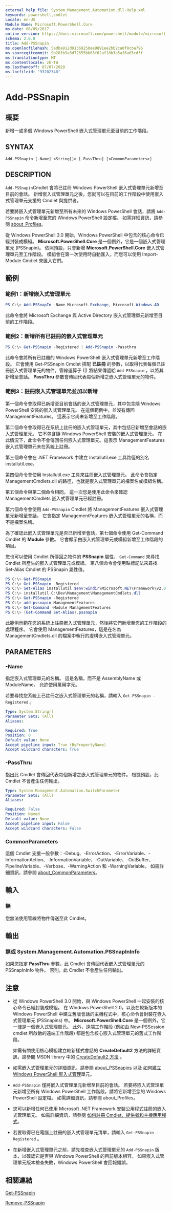 ```yaml
---
external help file: System.Management.Automation.dll-Help.xml
keywords: powershell,cmdlet
Locale: en-US
Module Name: Microsoft.PowerShell.Core
ms.date: 06/09/2017
online version: https://docs.microsoft.com/powershell/module/microsoft.powershell.core/add-pssnapin?view=powershell-5.1&WT.mc_id=ps-gethelp
schema: 2.0.0
title: Add-PSSnapin
ms.openlocfilehash: 5adba912d91369250ee9891ee2bb2ca0f8cba796
ms.sourcegitcommit: 9b28fb9a3d72655bb63f62af18b3a5af6a05cd3f
ms.translationtype: MT
ms.contentlocale: zh-TW
ms.lasthandoff: 07/07/2020
ms.locfileid: "93202348"
---
```

# Add-PSSnapin

## 概要
新增一或多個 Windows PowerShell 嵌入式管理單元至目前的工作階段。

## SYNTAX

```
Add-PSSnapin [-Name] <String[]> [-PassThru] [<CommonParameters>]
```

## DESCRIPTION

`Add-PSSnapin`Cmdlet 會將已註冊 Windows PowerShell 嵌入式管理單元新增至目前的會話。 新增嵌入式管理單元之後，您就可以在目前的工作階段中使用嵌入式管理單元支援的 Cmdlet 與提供者。

若要將嵌入式管理單元新增至所有未來的 Windows PowerShell 會話，請將 `Add-PSSnapin` 命令新增至您的 Windows PowerShell 設定檔。 如需詳細資訊，請參閱 [about_Profiles](about/about_Profiles.md)。

從 Windows PowerShell 3.0 開始，Windows PowerShell 中包含的核心命令已經封裝成模組。 **Microsoft.PowerShell.Core** 是一個例外，它是一個嵌入式管理單元 (PSSnapin)。
依照預設，只會新增 **Microsoft.PowerShell.Core** 嵌入式管理單元至工作階段。 模組會在第一次使用時自動匯入，而您可以使用 Import-Module Cmdlet 來匯入它們。

## 範例

### 範例1：新增嵌入式管理單元

```powershell
PS C:\> Add-PSSnapIn -Name Microsoft.Exchange, Microsoft.Windows.AD
```

此命令會將 Microsoft Exchange 與 Active Directory 嵌入式管理單元新增至目前的工作階段。

### 範例2：新增所有已註冊的嵌入式管理單元

```powershell
PS C:\> Get-PSSnapin -Registered | Add-PSSnapin -Passthru
```

此命令會將所有已註冊的 Windows PowerShell 嵌入式管理單元新增至工作階段。 它會使用 Get-PSSnapin Cmdlet 搭配 **已註冊** 的參數，以取得代表每個已註冊嵌入式管理單元的物件。管線運算子 (|) 將結果傳遞給 `Add-PSSnapin` ，以將其新增至會話。 **PassThru** 參數會傳回代表每個新增之嵌入式管理單元的物件。

### 範例3：註冊嵌入式管理單元並加以新增

第一個命令會取得已新增至目前會話的嵌入式管理單元，其中包含隨 Windows PowerShell 安裝的嵌入式管理單元。 在這個範例中，並沒有傳回 ManagementFeatures。 這表示它尚未新增至工作階段。

第二個命令會取得已在系統上註冊的嵌入式管理單元，其中包括已新增至會話的嵌入式管理單元。 它不包含隨 Windows PowerShell 安裝的嵌入式管理單元。 在此情況下，此命令不會傳回任何嵌入式管理單元。這表示 ManagementFeatures 嵌入式管理單元未在系統上註冊。

第三個命令會在 .NET Framework 中建立 Installutil.exe 工具路徑的別名 installutil.exe。

第四個命令會使用 Installutil.exe 工具來註冊嵌入式管理單元。 此命令會指定 ManagementCmdlets.dll 的路徑，也就是嵌入式管理單元的檔案名或模組名稱。

第五個命令與第二個命令相同。 這一次您是使用此命令來確認 ManagementCmdlets 嵌入式管理單元已經註冊。

第六個命令會使用 `Add-PSSnapin` Cmdlet 將 ManagementFeatures 嵌入式管理單元新增至會話。 它會指定 ManagementFeatures 嵌入式管理單元的名稱，而不是檔案名稱。

為了確認此嵌入式管理單元是否已新增至會話，第七個命令使用 Get-Command Cmdlet 的 **Module** 參數。 它會顯示由嵌入式管理單元或模組新增至工作階段的項目。

您也可以使用 Cmdlet 所傳回之物件的 **PSSnapin** 屬性， `Get-Command` 來尋找 Cmdlet 所產生的嵌入式管理單元或模組。 第八個命令會使用點標記法來尋找 Set-Alias Cmdlet 的 PSSnapin 屬性值。

```powershell
PS C:\> Get-PSSnapin
PS C:\> Get-PSSnapin -Registered
PS C:\> Set-Alias installutil $env:windir\Microsoft.NET\Framework\v2.0.50727\installutil.exe
PS C:\> installutil C:\Dev\Management\ManagementCmdlets.dll
PS C:\> Get-PSSnapin -Registered
PS C:\> add-pssnapin ManagementFeatures
PS C:\> Get-Command -Module ManagementFeatures
PS C:\> (Get-Command Set-Alias).pssnapin
```

此範例示範在您的系統上註冊嵌入式管理單元，然後將它們新增至您的工作階段的處理程序。 它會使用 ManagementFeatures，這是在名為 ManagementCmdlets.dll 的檔案中執行的虛構嵌入式管理單元。

## PARAMETERS

### -Name

指定嵌入式管理單元的名稱。 這是名稱，而不是 AssemblyName 或 ModuleName。 允許使用萬用字元。

若要尋找您系統上已註冊之嵌入式管理單元的名稱，請輸入 `Get-PSSnapin -Registered` 。

```yaml
Type: System.String[]
Parameter Sets: (All)
Aliases:

Required: True
Position: 0
Default value: None
Accept pipeline input: True (ByPropertyName)
Accept wildcard characters: True
```

### -PassThru

指出此 Cmdlet 會傳回代表每個新增之嵌入式管理單元的物件。 根據預設，此 Cmdlet 不會產生任何輸出。

```yaml
Type: System.Management.Automation.SwitchParameter
Parameter Sets: (All)
Aliases:

Required: False
Position: Named
Default value: None
Accept pipeline input: False
Accept wildcard characters: False
```

### CommonParameters

這個 Cmdlet 支援一般參數：-Debug、-ErrorAction、-ErrorVariable、-InformationAction、-InformationVariable、-OutVariable、-OutBuffer、-PipelineVariable、-Verbose、-WarningAction 和 -WarningVariable。 如需詳細資訊，請參閱 [about_CommonParameters](https://go.microsoft.com/fwlink/?LinkID=113216)。

## 輸入

### 無
您無法使用管線將物件傳送至此 Cmdlet。

## 輸出

### 無或 System.Management.Automation.PSSnapInInfo

如果您指定 **PassThru** 參數，此 Cmdlet 會傳回代表嵌入式管理單元的 PSSnapInInfo 物件。 否則，此 Cmdlet 不會產生任何輸出。

## 注意

* 從 Windows PowerShell 3.0 開始，與 Windows PowerShell 一起安裝的核心命令已經封裝成模組。 在 Windows PowerShell 2.0，以及在較新版本的 Windows PowerShell 中建立舊版會話的主機程式中，核心命令會封裝在嵌入式管理單元 (PSSnapins) 中。 **Microsoft.PowerShell.Core** 是一個例外，它一律是一個嵌入式管理單元。 此外，遠端工作階段 (例如由 New-PSSession cmdlet 所啟動的遠端工作階段) 都是包含核心嵌入式管理單元的舊式工作階段。

  如需有關使用核心模組建立較新樣式會話的 **CreateDefault2** 方法的詳細資訊，請參閱 MSDN library 中的 [CreateDefault2 方法](https://msdn.microsoft.com/library/system.management.automation.runspaces.initialsessionstate.createdefault2) 。

* 如需嵌入式管理單元的詳細資訊，請參閱 [about_PSSnapins](About/about_PSSnapins.md) 以及 [如何建立 Windows PowerShell 嵌入式管理](/powershell/scripting/developer/cmdlet/how-to-create-a-windows-powershell-snap-in)單元。
* `Add-PSSnapin` 僅將嵌入式管理單元新增至目前的會話。 若要將嵌入式管理單元新增至所有 Windows PowerShell 工作階段，請將它新增至您的 Windows PowerShell 設定檔。 如需詳細資訊，請參閱 about_Profiles。
* 您可以新增任何已使用 Microsoft .NET Framework 安裝公用程式註冊的嵌入式管理單元。 如需詳細資訊，請參閱 [如何註冊 Cmdlet、提供者和主機應用程式](/previous-versions//ms714644(v=vs.85))。
* 若要取得已在電腦上註冊的嵌入式管理單元清單，請輸入 `Get-PSSnapin -Registered` 。
* 在新增嵌入式管理單元之前，請先檢查嵌入式管理單元的 `Add-PSSnapin` 版本，以確認它是否與 Windows PowerShell 的目前版本相容。 如果嵌入式管理單元版本檢查失敗，Windows PowerShell 會回報錯誤。

## 相關連結

[Get-PSSnapin](Get-PSSnapin.md)

[Remove-PSSnapin](Remove-PSSnapin.md)
